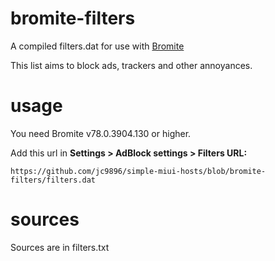 # bromite-filters
A compiled filters.dat for use with [Bromite](https://www.bromite.org/)

This list aims to block ads, trackers and other annoyances.

# usage
You need Bromite v78.0.3904.130 or higher.

Add this url in **Settings > AdBlock settings > Filters URL:**

```https://github.com/jc9896/simple-miui-hosts/blob/bromite-filters/filters.dat```

# sources
Sources are in filters.txt
